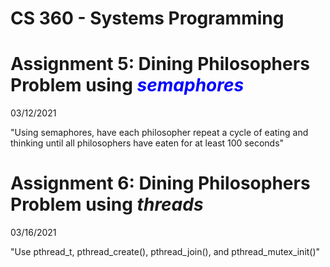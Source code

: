 # CS 360 - Systems Programming   

<h1> Assignment 5: Dining Philosophers Problem using <i style="color:blue;">semaphores</i></h1>

03/12/2021

<p>"Using semaphores, have each philosopher repeat a cycle of eating and thinking until all philosophers have eaten for at least 100 seconds"</p>


<h1> Assignment 6: Dining Philosophers Problem using <i>threads</i></h1>

03/16/2021

<p>"Use pthread_t, pthread_create(), pthread_join(), and pthread_mutex_init()"</p>
